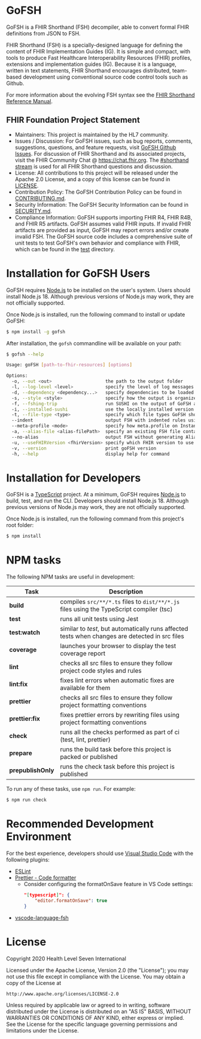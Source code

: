 # GoFSH

GoFSH is a FHIR Shorthand (FSH) decompiler, able to convert formal FHIR definitions from JSON to FSH.

FHIR Shorthand (FSH) is a specially-designed language for defining the content of FHIR Implementation Guides (IG). It is simple and compact, with tools to produce Fast Healthcare Interoperability Resources (FHIR) profiles, extensions and implementation guides (IG). Because it is a language, written in text statements, FHIR Shorthand encourages distributed, team-based development using conventional source code control tools such as Github.

For more information about the evolving FSH syntax see the [FHIR Shorthand Reference Manual](https://build.fhir.org/ig/HL7/fhir-shorthand/).

## FHIR Foundation Project Statement

* Maintainers: This project is maintained by the HL7 community.
* Issues / Discussion: For GoFSH issues, such as bug reports, comments, suggestions, questions, and feature requests, visit [GoFSH Github Issues](https://github.com/FHIR/GoFSH/issues). For discussion of FHIR Shorthand and its associated projects, visit the FHIR Community Chat @ https://chat.fhir.org. The [#shorthand stream](https://chat.fhir.org/#narrow/stream/215610-shorthand) is used for all FHIR Shorthand questions and discussion.
* License: All contributions to this project will be released under the Apache 2.0 License, and a copy of this license can be found in [LICENSE](LICENSE).
* Contribution Policy: The GoFSH Contribution Policy can be found in [CONTRIBUTING.md](CONTRIBUTING.md).
* Security Information: The GoFSH Security Information can be found in [SECURITY.md](SECURITY.md).
* Compliance Information: GoFSH supports importing FHIR R4, FHIR R4B, and FHIR R5 artifacts. GoFSH assumes valid FHIR inputs. If invalid FHIR artifacts are provided as input, GoFSH may report errors and/or create invalid FSH. The GoFSH source code includes a comprehensive suite of unit tests to test GoFSH's own behavior and compliance with FHIR, which can be found in the [test](test) directory.

# Installation for GoFSH Users

GoFSH requires [Node.js](https://nodejs.org/) to be installed on the user's system. Users should install Node.js 18. Although previous versions of Node.js may work, they are not officially supported.

Once Node.js is installed, run the following command to install or update GoFSH:

```sh
$ npm install -g gofsh
```

After installation, the `gofsh` commandline will be available on your path:

```sh
$ gofsh --help

Usage: goFSH [path-to-fhir-resources] [options]

Options:
  -o, --out <out>                    the path to the output folder
  -l, --log-level <level>            specify the level of log messages: error, warn, info (default), debug
  -d, --dependency <dependency...>   specify dependencies to be loaded using format dependencyId@version (FHIR R4 included by default)
  -s, --style <style>                specify how the output is organized into files: file-per-definition (default), group-by-fsh-type, group-by-profile, single-file
  -f, --fshing-trip                  run SUSHI on the output of GoFSH and generate a comparison of the round trip results
  -i, --installed-sushi              use the locally installed version of SUSHI when generating comparisons with the "-f" option
  -t, --file-type <type>             specify which file types GoFSH should accept as input: json-only (default), xml-only, json-and-xml
  --indent                           output FSH with indented rules using context paths
  --meta-profile <mode>              specify how meta.profile on Instances should be applied to the InstanceOf keyword: only-one (default), first, none
  -a, --alias-file <alias-filePath>  specify an existing FSH file containing aliases to be loaded.
  --no-alias                         output FSH without generating Aliases
  -u, --useFHIRVersion <fhirVersion> specify which FHIR version to use when it cannot be inferred
  -v, --version                      print goFSH version
  -h, --help                         display help for command
```

# Installation for Developers

GoFSH is a [TypeScript](https://www.typescriptlang.org/) project. At a minimum, GoFSH requires [Node.js](https://nodejs.org/) to build, test, and run the CLI. Developers should install Node.js 18. Although previous versions of Node.js may work, they are not officially supported.

Once Node.js is installed, run the following command from this project's root folder:

```sh
$ npm install
```

# NPM tasks

The following NPM tasks are useful in development:

| Task               | Description                                                                                     |
| ------------------ | ----------------------------------------------------------------------------------------------- |
| **build**          | compiles `src/**/*.ts` files to `dist/**/*.js` files using the TypeScript compiler (tsc)        |
| **test**           | runs all unit tests using Jest                                                                  |
| **test:watch**     | similar to _test_, but automatically runs affected tests when changes are detected in src files |
| **coverage**       | launches your browser to display the test coverage report                                       |
| **lint**           | checks all src files to ensure they follow project code styles and rules                        |
| **lint:fix**       | fixes lint errors when automatic fixes are available for them                                   |
| **prettier**       | checks all src files to ensure they follow project formatting conventions                       |
| **prettier:fix**   | fixes prettier errors by rewriting files using project formatting conventions                   |
| **check**          | runs all the checks performed as part of ci (test, lint, prettier)                              |
| **prepare**        | runs the build task before this project is packed or published                                  |
| **prepublishOnly** | runs the check task before this project is published                                            |

To run any of these tasks, use `npm run`. For example:

```sh
$ npm run check
```

# Recommended Development Environment

For the best experience, developers should use [Visual Studio Code](https://code.visualstudio.com/) with the following plugins:

- [ESLint](https://marketplace.visualstudio.com/items?itemName=dbaeumer.vscode-eslint)
- [Prettier - Code formatter](https://marketplace.visualstudio.com/items?itemName=esbenp.prettier-vscode)
  - Consider configuring the formatOnSave feature in VS Code settings:
    ```json
    "[typescript]": {
        "editor.formatOnSave": true
    }
    ```
- [vscode-language-fsh](https://marketplace.visualstudio.com/items?itemName=kmahalingam.vscode-language-fsh)

# License

Copyright 2020 Health Level Seven International

Licensed under the Apache License, Version 2.0 (the "License");
you may not use this file except in compliance with the License.
You may obtain a copy of the License at

    http://www.apache.org/licenses/LICENSE-2.0

Unless required by applicable law or agreed to in writing, software
distributed under the License is distributed on an "AS IS" BASIS,
WITHOUT WARRANTIES OR CONDITIONS OF ANY KIND, either express or implied.
See the License for the specific language governing permissions and
limitations under the License.
